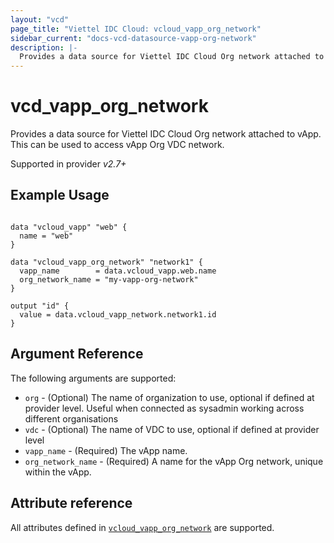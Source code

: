 ```yaml
---
layout: "vcd"
page_title: "Viettel IDC Cloud: vcloud_vapp_org_network"
sidebar_current: "docs-vcd-datasource-vapp-org-network"
description: |-
  Provides a data source for Viettel IDC Cloud Org network attached to vApp. This can be used to access vApp Org network.
---
```


# vcd\_vapp\_org\_network

Provides a data source for Viettel IDC Cloud Org network attached to vApp. This can be used to access vApp Org VDC network.

Supported in provider *v2.7+*

## Example Usage

```hcl

data "vcloud_vapp" "web" {
  name = "web"
}

data "vcloud_vapp_org_network" "network1" {
  vapp_name        = data.vcloud_vapp.web.name
  org_network_name = "my-vapp-org-network"
}

output "id" {
  value = data.vcloud_vapp_network.network1.id
}
```

## Argument Reference

The following arguments are supported:

* `org` - (Optional) The name of organization to use, optional if defined at provider level. Useful when connected as sysadmin working across different organisations
* `vdc` - (Optional) The name of VDC to use, optional if defined at provider level
* `vapp_name` - (Required) The vApp name.
* `org_network_name` - (Required) A name for the vApp Org network, unique within the vApp.

## Attribute reference

All attributes defined in [`vcloud_vapp_org_network`](/providers/vmware/vcd/latest/docs/resources/vapp_org_network#attribute-reference) are supported.

